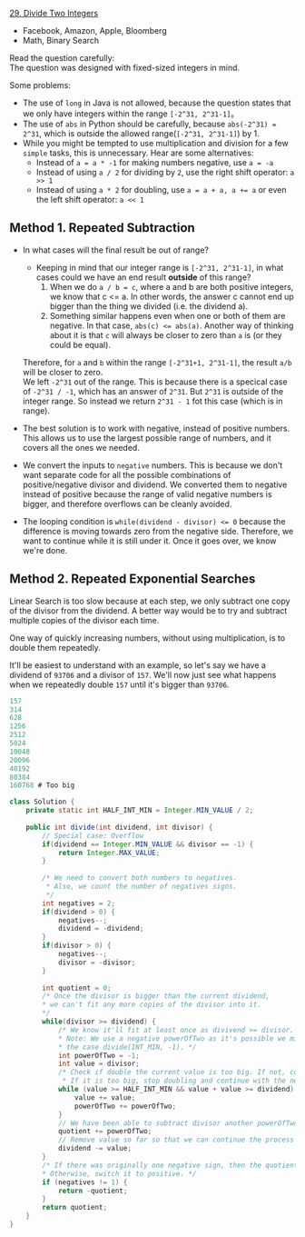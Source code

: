 [29. Divide Two Integers](https://leetcode.com/problems/divide-two-integers/)

* Facebook, Amazon, Apple, Bloomberg
* Math, Binary Search

Read the question carefully:        
The question was designed with fixed-sized integers in mind.

Some problems:
* The use of `long` in Java is not allowed, because the question states that we only have integers within the range `[-2^31, 2^31-1]`。
* The use of `abs` in Python should be carefully, because `abs(-2^31) = 2^31`, which is outside the allowed range(`[-2^31, 2^31-1]`) by 1.
* While you might be tempted to use multiplication and division for a few `simple` tasks, this is unnecessary. Hear are some alternatives:
    * Instead of `a = a * -1` for making numbers negative, use `a = -a`
    * Instead of using `a / 2` for dividing by `2`, use the right shift operator: `a >> 1`
    * Instead of using `a * 2` for doubling, use `a = a + a, a += a` or even the left shift operator: `a << 1`


## Method 1. Repeated Subtraction
* In what cases will the final result be out of range?
    * Keeping in mind that our integer range is `[-2^31, 2^31-1]`, in what cases could we have an end result **outside** of this range?
        1. When we do `a / b = c`, where a and b are both positive integers, we know that c <= a. In other words, the answer c cannot end up bigger than the thing we divided (i.e. the dividend a).
        2. Something similar happens even when one or both of them are negative. In that case, `abs(c) <= abs(a)`. Another way of thinking about it is that `c` will always be closer to zero than `a` is (or they could be equal).     

    Therefore, for `a` and `b` within the range `[-2^31+1, 2^31-1]`, the result `a/b` will be closer to zero.       
    We left `-2^31` out of the range. This is because there is a specical case of `-2^31 / -1`, which has an answer of `2^31`. But `2^31` is outside of the integer range. So instead we return `2^31 - 1` fot this case (which is in range).
    
* The best solution is to work with negative, instead of positive numbers. This allows us to use the largest possible range of numbers, and it covers all the ones we needed.

* We convert the inputs to `negative` numbers. This is because we don't want separate code for all the possible combinations of positive/negative divisor and dividend. 
We converted them to negative instead of positive because the range of valid negative numbers is bigger, and therefore overflows can be cleanly avoided.

* The looping condition is `while(dividend - divisor) <= 0` because the difference is moving towards zero from the negative side.
Therefore, we want to continue while it is still under it. Once it goes over, we know we're done.


## Method 2. Repeated Exponential Searches
Linear Search is too slow because at each step, we only subtract one copy of the divisor from the dividend.
A better way would be to try and subtract multiple copies of the divisor each time.

One way of quickly increasing numbers, without using multiplication, is to double them repeatedly.

It'll be easiest to understand with an example, so let's say we have a dividend of `93706` and a divisor of `157`. 
We'll now just see what happens when we repeatedly double `157` until it's bigger than `93706`.
```java 
157
314
628
1256
2512
5024
10048
20096
40192
80384
160768 # Too big
```
```java 
class Solution {
    private static int HALF_INT_MIN = Integer.MIN_VALUE / 2;
    
    public int divide(int dividend, int divisor) {
        // Special case: Overflow
        if(dividend == Integer.MIN_VALUE && divisor == -1) {
            return Integer.MAX_VALUE;
        }
        
        /* We need to convert both numbers to negatives.
         * Also, we count the number of negatives signs. 
         */
        int negatives = 2;
        if(dividend > 0) {
            negatives--;
            dividend = -dividend;
        }
        if(divisor > 0) {
            negatives--;
            divisor = -divisor;
        }
        
        int quotient = 0;
        /* Once the divisor is bigger than the current dividend,
        * we can't fit any more copies of the divisor into it. 
        */
        while(divisor >= dividend) {
            /* We know it'll fit at least once as divivend >= divisor.
            * Note: We use a negative powerOfTwo as it's possible we might have
            * the case divide(INT_MIN, -1). */
            int powerOfTwo = -1;
            int value = divisor;
            /* Check if double the current value is too big. If not, continue doubling.
             * If it is too big, stop doubling and continue with the next step */
            while (value >= HALF_INT_MIN && value + value >= dividend) {
                value += value;
                powerOfTwo += powerOfTwo;
            }
            // We have been able to subtract divisor another powerOfTwo times.
            quotient += powerOfTwo;
            // Remove value so far so that we can continue the process with remainder.
            dividend -= value;
        }
        /* If there was originally one negative sign, then the quotient remains negative. 
        * Otherwise, switch it to positive. */
        if (negatives != 1) {
            return -quotient;
        }
        return quotient;
    }
}
```














